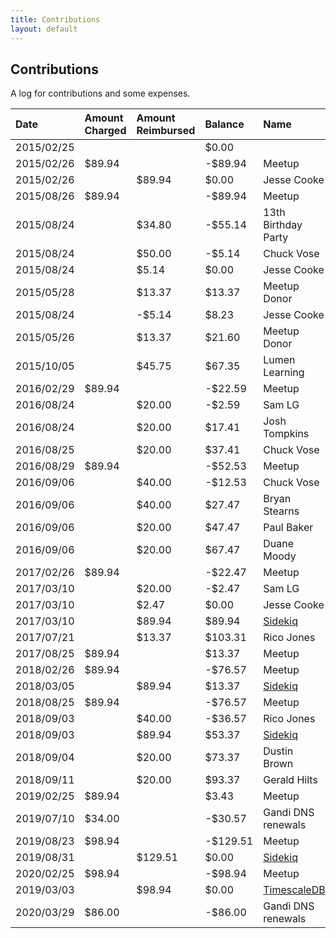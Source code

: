 ```yaml
---
title: Contributions
layout: default
---
```


## Contributions

A log for contributions and some expenses.

| Date       | Amount Charged | Amount Reimbursed | Balance   | Name                                         |
| :--------- | :------------- | :---------------- | :-------- | :------------------------------------------- |
| 2015/02/25 |                |                   | $0.00     |                                              |
| 2015/02/26 | $89.94         |                   | -$89.94   | Meetup                                       |
| 2015/02/26 |                | $89.94            | $0.00     | Jesse Cooke                                  |
| 2015/08/26 | $89.94         |                   | -$89.94   | Meetup                                       |
| 2015/08/24 |                | $34.80            | -$55.14   | 13th Birthday Party                          |
| 2015/08/24 |                | $50.00            | -$5.14    | Chuck Vose                                   |
| 2015/08/24 |                | $5.14             | $0.00     | Jesse Cooke                                  |
| 2015/05/28 |                | $13.37            | $13.37    | Meetup Donor                                 |
| 2015/08/24 |                | -$5.14            | $8.23     | Jesse Cooke                                  |
| 2015/05/26 |                | $13.37            | $21.60    | Meetup Donor                                 |
| 2015/10/05 |                | $45.75            | $67.35    | Lumen Learning                               |
| 2016/02/29 | $89.94         |                   | -$22.59   | Meetup                                       |
| 2016/08/24 |                | $20.00            | -$2.59    | Sam LG                                       |
| 2016/08/24 |                | $20.00            | $17.41    | Josh Tompkins                                |
| 2016/08/25 |                | $20.00            | $37.41    | Chuck Vose                                   |
| 2016/08/29 | $89.94         |                   | -$52.53   | Meetup                                       |
| 2016/09/06 |                | $40.00            | -$12.53   | Chuck Vose                                   |
| 2016/09/06 |                | $40.00            | $27.47    | Bryan Stearns                                |
| 2016/09/06 |                | $20.00            | $47.47    | Paul Baker                                   |
| 2016/09/06 |                | $20.00            | $67.47    | Duane Moody                                  |
| 2017/02/26 | $89.94         |                   | -$22.47   | Meetup                                       |
| 2017/03/10 |                | $20.00            | -$2.47    | Sam LG                                       |
| 2017/03/10 |                | $2.47             | $0.00     | Jesse Cooke                                  |
| 2017/03/10 |                | $89.94            | $89.94    | [Sidekiq](http://sidekiq.org/)               |
| 2017/07/21 |                | $13.37            | $103.31   | Rico Jones                                   |
| 2017/08/25 | $89.94         |                   | $13.37    | Meetup                                       |
| 2018/02/26 | $89.94         |                   | -$76.57   | Meetup                                       |
| 2018/03/05 |                | $89.94            | $13.37    | [Sidekiq](http://sidekiq.org/)               |
| 2018/08/25 | $89.94         |                   | -$76.57   | Meetup                                       |
| 2018/09/03 |                | $40.00            | -$36.57   | Rico Jones                                   |
| 2018/09/03 |                | $89.94            | $53.37    | [Sidekiq](http://sidekiq.org/)               |
| 2018/09/04 |                | $20.00            | $73.37    | Dustin Brown                                 |
| 2018/09/11 |                | $20.00            | $93.37    | Gerald Hilts                                 |
| 2019/02/25 | $89.94         |                   | $3.43     | Meetup                                       |
| 2019/07/10 | $34.00         |                   | -$30.57   | Gandi DNS renewals                           |
| 2019/08/23 | $98.94         |                   | -$129.51  | Meetup                                       |
| 2019/08/31 |                | $129.51           | $0.00     | [Sidekiq](http://sidekiq.org/)               |
| 2020/02/25 | $98.94         |                   | -$98.94   | Meetup                                       |
| 2019/03/03 |                | $98.94            | $0.00     | [TimescaleDB](https://www.timescale.com)     |
| 2020/03/29 | $86.00         |                   | -$86.00   | Gandi DNS renewals                           |
